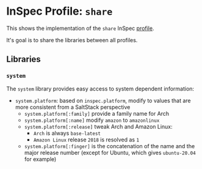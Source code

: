 # InSpec Profile: `share`

This shows the implementation of the `share` InSpec [profile](https://github.com/inspec/inspec/blob/master/docs/profiles.md).

It's goal is to share the libraries between all profiles.

## Libraries

### `system`

The `system` library provides easy access to system dependent information:

- `system.platform`: based on `inspec.platform`, modify to values that are more consistent from a SaltStack perspective
  - `system.platform[:family]` provide a family name for Arch
  - `system.platform[:name]` modify `amazon` to `amazonlinux`
  - `system.platform[:release]` tweak Arch and Amazon Linux:
    - `Arch` is always `base-latest`
    - `Amazon Linux` release `2018` is resolved as `1`
  - `system.platform[:finger]` is the concatenation of the name and the major release number (except for Ubuntu, which gives `ubuntu-20.04` for example)
